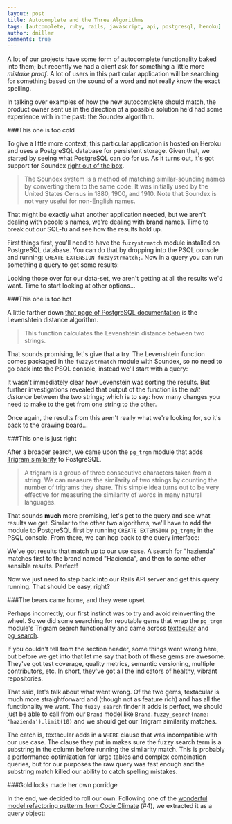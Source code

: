 ```yaml
---
layout: post
title: Autocomplete and the Three Algorithms
tags: [autcomplete, ruby, rails, javascript, api, postgresql, heroku]
author: dmiller
comments: true
---
```


A lot of our projects have some form of autocomplete functionality baked into them; but recently we had a client ask for something a little more *mistake proof*. A lot of users in this particular application will be searching for something based on the sound of a word and not really know the exact spelling.

In talking over examples of how the new autocomplete should match, the product owner sent us in the direction of a possible solution he'd had some experience with in the past: the Soundex algorithm.

<!-- #REST#BEGIN -->

###This one is too cold

To give a little more context, this particular application is hosted on Heroku and uses a PostgreSQL database for persistent storage. Given that, we started by seeing what PostgreSQL can do for us. As it turns out, it's got support for Soundex [right out of the box](http://www.postgresql.org/docs/8.3/static/fuzzystrmatch.html).

> The Soundex system is a method of matching similar-sounding names by converting them to the same code. It was initially used by the United States Census in 1880, 1900, and 1910. Note that Soundex is not very useful for non-English names.

That might be exactly what another application needed, but we aren't dealing with people's names, we're dealing with brand names. Time to break out our SQL-fu and see how the results hold up.

First things first, you'll need to have the `fuzzystrmatch` module installed on PostgreSQL database. You can do that by dropping into the PSQL console and running: `CREATE EXTENSION fuzzystrmatch;`. Now in a query you can run something a query to get some results:

<script src="https://gist.github.com/9223335.js?file=soundex.sql"></script>

Looking those over for our data-set, we aren't getting at all the results we'd want. Time to start looking at other options…

###This one is too hot

A little farther down [that page of PostgreSQL documentation](http://www.postgresql.org/docs/8.3/static/fuzzystrmatch.html) is the Levenshtein distance algorithm. 

> This function calculates the Levenshtein distance between two strings.

That sounds promising, let's give that a try. The Levenshtein function comes packaged in the `fuzzystrmatch` module with Soundex, so no need to go back into the PSQL console, instead we'll start with a query: 

<script src="https://gist.github.com/9223335.js?file=levenshtein.sql"></script>

It wasn't immediately clear how Levenstein was sorting the results. But further investigations revealed that output of the function is the *edit distance* between the two strings; which is to say: how many changes you need to make to the get from one string to the other.

Once again, the results from this aren't really what we're looking for, so it's back to the drawing board…

###This one is just right

After a broader search, we came upon the `pg_trgm` module that adds [Trigram similarity](http://www.postgresql.org/docs/8.3/static/pgtrgm.html) to PostgreSQL.

> A trigram is a group of three consecutive characters taken from a string. We can measure the similarity of two strings by counting the number of trigrams they share. This simple idea turns out to be very effective for measuring the similarity of words in many natural languages.

That sounds **much** more promising, let's get to the query and see what results we get. Similar to the other two algorithms, we'll have to add the module to PostgreSQL first by running `CREATE EXTENSION pg_trgm;` in the PSQL console. From there, we can hop back to the query interface: 

<script src="https://gist.github.com/9223335.js?file=trigram.sql"></script>

We've got results that match up to our use case. A search for "hazienda" matches first to the brand named "Hacienda", and then to some other sensible results. Perfect!

Now we just need to step back into our Rails API server and get this query running. That should be easy, right?

###The bears came home, and they were upset

Perhaps incorrectly, our first instinct was to try and avoid reinventing the wheel. So we did some searching for reputable gems that wrap the `pg_trgm` module's Trigram search functionality and came across [textacular](https://github.com/textacular/textacular) and [pg_search](https://github.com/Casecommons/pg_search).

If you couldn't tell from the section header, some things went wrong here, but before we get into that let me say that both of these gems are awesome. They've got test coverage, quality metrics, semantic versioning, multiple contributors, etc. In short, they've got all the indicators of healthy, vibrant repositories.

That said, let's talk about what went wrong. Of the two gems, textacular is much more straightforward and (though not as feature rich) and has all the functionality we want. The `fuzzy_search` finder it adds is perfect, we should just be able to call from our `Brand` model like `Brand.fuzzy_search(name: 'hazienda').limit(10)` and we should get our Trigram similarity matches.

The catch is, textacular adds in a `WHERE` clause that was incompatible with our use case. The clause they put in makes sure the fuzzy search term is a substring in the column before running the similarity match. This is probably a performance optimization for large tables and complex combination queries, but for our purposes the raw query was fast enough and the substring match killed our ability to catch spelling mistakes.

###Goldilocks made her own porridge

In the end, we decided to roll our own. Following one of the [wonderful model refactoring patterns from Code Climate](http://blog.codeclimate.com/blog/2012/10/17/7-ways-to-decompose-fat-activerecord-models/) (#4), we extracted it as a query object:

<script src="https://gist.github.com/9223335.js?file=similar_brands_query.rb"></script>

<script src="https://gist.github.com/9223335.js?file=brands_controller.rb"></script>

<!-- #REST#END -->
